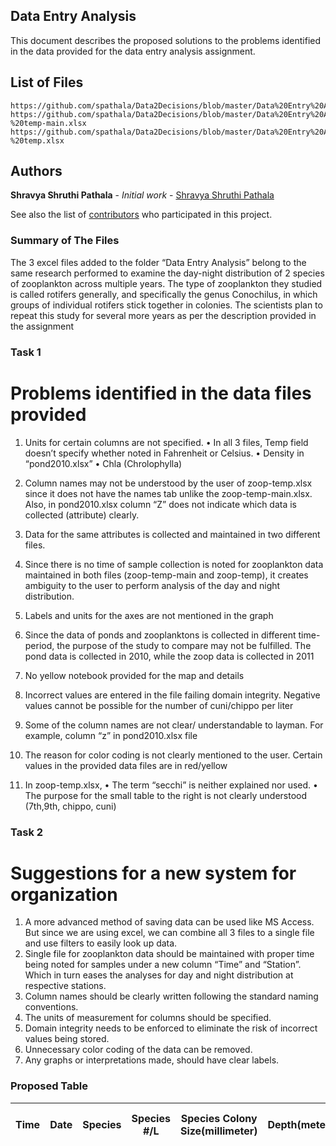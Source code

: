 

## Data Entry Analysis

This document describes the proposed solutions to the problems identified in the data provided for the data entry analysis assignment.

## List of Files
	https://github.com/spathala/Data2Decisions/blob/master/Data%20Entry%20Analysis/pond2010.xlsx
	https://github.com/spathala/Data2Decisions/blob/master/Data%20Entry%20Analysis/zoop%20-%20temp-main.xlsx
	https://github.com/spathala/Data2Decisions/blob/master/Data%20Entry%20Analysis/zoop%20-%20temp.xlsx

## Authors

**Shravya Shruthi Pathala** - *Initial work* - [Shravya Shruthi Pathala](https://github.com/spathala)

See also the list of [contributors]( https://github.com/spathala/Data2Decisions/graphs/contributors) who participated in this project.

### Summary of The Files

The 3 excel files added to the folder “Data Entry Analysis” belong to the same research performed to examine the day-night distribution of 2 species of zooplankton across multiple years. The type of zooplankton they studied is called rotifers generally, and specifically the genus Conochilus, in which groups of individual rotifers stick together in colonies. The scientists plan to repeat this study for several more years as per the description provided in the assignment

### Task 1

# Problems identified in the data files provided

1.	Units for certain columns are not specified. 
•	In all 3 files, Temp field doesn’t specify whether noted in Fahrenheit or Celsius.
•	Density in “pond2010.xlsx”
•	Chla (Chrolophylla) 

2.	Column names may not be understood by the user of zoop-temp.xlsx since it does not have the names tab unlike the zoop-temp-main.xlsx. Also, in pond2010.xlsx column “Z” does not indicate which data is collected (attribute) clearly.

3.	Data for the same attributes is collected and maintained in two different files.

4.	Since there is no time of sample collection is noted for zooplankton data maintained in both files (zoop-temp-main and zoop-temp), it creates ambiguity to the user to perform analysis of the day and night distribution.


5.	Labels and units for the axes are not mentioned in the graph

6.	Since the data of ponds and zooplanktons is collected in different time-period, the purpose of the study to compare may not be fulfilled. The pond data is collected in 2010, while the zoop data is collected in 2011

7.	No yellow notebook provided for the map and details 

8.	 Incorrect values are entered in the file failing domain integrity. Negative values cannot be possible for the number of cuni/chippo per liter

9.	Some of the column names are not clear/ understandable to layman. For example, column “z” in pond2010.xlsx file

10.	The reason for color coding is not clearly mentioned to the user. Certain values in the provided data files are in red/yellow

11.	In zoop-temp.xlsx, 
•	The term “secchi” is neither explained nor used.
•	The purpose for the small table to the right is not clearly understood (7th,9th, chippo, cuni)

### Task 2

# Suggestions for a new system for organization

1.	A more advanced method of saving data can be used like MS Access. But since we are using excel, we can combine all 3 files to a single file and use filters to easily look up data.
2.	Single file for zooplankton data should be maintained with proper time being noted for samples under a new column “Time” and “Station”. Which in turn eases the analyses for day and night distribution at respective stations.
3.	Column names should be clearly written following the standard naming conventions.
4.	The units of measurement for columns should be specified.
5.	Domain integrity needs to be enforced to eliminate the risk of incorrect values being stored.
6.	Unnecessary color coding of the data can be removed.
7.	Any graphs or interpretations made, should have clear labels.

### Proposed Table  

| Time | Date | Species | Species #/L | Species Colony Size(millimeter) | Depth(meters) | Chlorophylla | Station | Density (Kg/cubic meter) | Temperature(Degree Fahrenheit) |
|-----------|------|----------|------------------------------|---------|---------------|------------|--------------------------------|---------------|---------|


